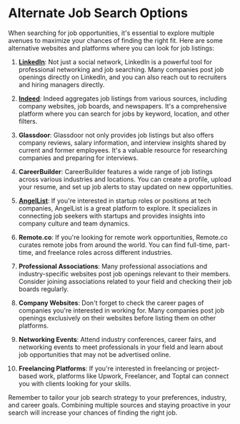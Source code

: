 # Alternate Job Search Options

When searching for job opportunities, it's essential to explore multiple avenues to maximize your chances of finding the right fit. Here are some alternative websites and platforms where you can look for job listings:

1. **[LinkedIn](https://www.linkedin.com/jobs/)**: Not just a social network, LinkedIn is a powerful tool for professional networking and job searching. Many companies post job openings directly on LinkedIn, and you can also reach out to recruiters and hiring managers directly.

2. **[Indeed](https://www.indeed.com/)**: Indeed aggregates job listings from various sources, including company websites, job boards, and newspapers. It's a comprehensive platform where you can search for jobs by keyword, location, and other filters.

3. **Glassdoor**: Glassdoor not only provides job listings but also offers company reviews, salary information, and interview insights shared by current and former employees. It's a valuable resource for researching companies and preparing for interviews.

4. **CareerBuilder**: CareerBuilder features a wide range of job listings across various industries and locations. You can create a profile, upload your resume, and set up job alerts to stay updated on new opportunities.

5. **[AngelList](https://twitter.com/AngelList)**: If you're interested in startup roles or positions at tech companies, AngelList is a great platform to explore. It specializes in connecting job seekers with startups and provides insights into company culture and team dynamics.

6. **Remote.co**: If you're looking for remote work opportunities, Remote.co curates remote jobs from around the world. You can find full-time, part-time, and freelance roles across different industries.

7. **Professional Associations**: Many professional associations and industry-specific websites post job openings relevant to their members. Consider joining associations related to your field and checking their job boards regularly.

8. **Company Websites**: Don't forget to check the career pages of companies you're interested in working for. Many companies post job openings exclusively on their websites before listing them on other platforms.

9. **Networking Events**: Attend industry conferences, career fairs, and networking events to meet professionals in your field and learn about job opportunities that may not be advertised online.

10. **Freelancing Platforms**: If you're interested in freelancing or project-based work, platforms like Upwork, Freelancer, and Toptal can connect you with clients looking for your skills.

Remember to tailor your job search strategy to your preferences, industry, and career goals. Combining multiple sources and staying proactive in your search will increase your chances of finding the right job.